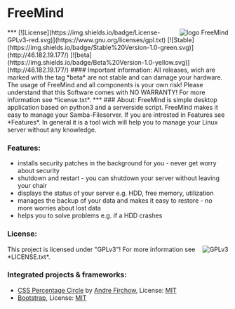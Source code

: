 # FreeMind

<img align="right" src="https://github.com/technikamateur/IGF-FreeMind/blob/master/logo/linux-server-128px.png" alt="logo FreeMind">
***
[![License](https://img.shields.io/badge/License-GPLv3-red.svg)](https://www.gnu.org/licenses/gpl.txt) [![Stable](https://img.shields.io/badge/Stable%20Version-1.0-green.svg)](http://46.182.19.177/) [![beta](https://img.shields.io/badge/Beta%20Version-1.0-yellow.svg)](http://46.182.19.177/)
#### Important information:
All releases, wich are marked with the tag *beta* are not stable and can damage your hardware.
The usage of FreeMind and all components is your own risk! Please understand that this Software comes with NO WARRANTY! For more information see *license.txt*.
***
### About:
FreeMind is simple desktop application based on python3 and a serverside script. FreeMind makes it easy to manage your Samba-Fileserver. If you are intrested in Features see *Features*. In general it is a tool wich will help you to manage your Linux server without any knowledge.

### Features:
- installs security patches in the background for you - never get worry about security
- shutdown and restart - you can shutdown your server without leaving your chair
- displays the status of your server e.g. HDD, free memory, utilization
- manages the backup of your data and makes it easy to restore - no more worries about lost data
- helps you to solve problems e.g. if a HDD crashes

### License:
<img align="right" src="https://github.com/technikamateur/IGF-FreeMind/blob/master/gplv3.png" alt="GPLv3">
This project is licensed under "GPLv3"! For more information see *LICENSE.txt*.

### Integrated projects & frameworks:
- [CSS Percentage Circle](http://circle.firchow.net/) by [Andre Firchow](https://github.com/andrefirchow), License: [MIT](https://opensource.org/licenses/MIT)
- [Bootstrap](http://getbootstrap.com/), License: [MIT](https://opensource.org/licenses/MIT)
